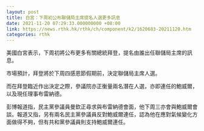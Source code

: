```yaml
---
layout: post
title: 白宮：下周初公布聯儲局主席提名人選更多訊息
date: 2021-11-20 07:29:33.000000000 +08:00
link: https://news.rthk.hk/rthk/ch/component/k2/1620683-20211120.htm
categories: rthk
---
```


美國白宮表示，下周初將公布更多有關總統拜登，提名由誰出任聯儲局主席的訊息。

市場預計，拜登將於下周四感恩節假期前，決定聯儲局主席人選。

而在拜登臨近作出決定之際，參議院亦正衡量兩名潛在人選，亦即連任的鮑威爾，以及現任理事布雷納德。

彭博報道指，民主黨參議員曼欽正尋求與布雷納德會面，他下周三亦會與鮑威爾會談。報道又指，另有兩名民主黨參議員反對鮑威爾連任，認為他在應對氣候變化方面做得不夠，但有共和黨參議員則支持鮑威爾連任。
